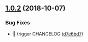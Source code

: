 ## [1.0.2](https://github.com/dwmaj/generator-bootstrap/compare/v1.0.1...v1.0.2) (2018-10-07)


### Bug Fixes

* :green_heart: trigger CHANGELOG ([d7e6bd7](https://github.com/dwmaj/generator-bootstrap/commit/d7e6bd7))
